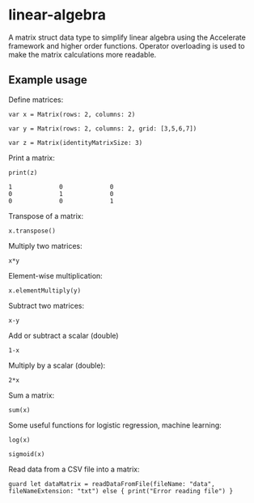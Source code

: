 # linear-algebra
A matrix struct data type to simplify linear algebra using the Accelerate framework and higher order functions. Operator overloading is used to make the matrix calculations more readable.

## Example usage

Define matrices:

    var x = Matrix(rows: 2, columns: 2)

    var y = Matrix(rows: 2, columns: 2, grid: [3,5,6,7])

    var z = Matrix(identityMatrixSize: 3)

Print a matrix:

    print(z)

    1             0             0   
    0             1             0   
    0             0             1   


Transpose of a matrix:

    x.transpose()

Multiply two matrices:

    x*y

Element-wise multiplication:

    x.elementMultiply(y)

Subtract two matrices:

    x-y

Add or subtract a scalar (double)

    1-x

Multiply by a scalar (double):

    2*x

Sum a matrix:

    sum(x)

Some useful functions for logistic regression, machine learning:

    log(x)

    sigmoid(x)

Read data from a CSV file into a matrix:

    guard let dataMatrix = readDataFromFile(fileName: "data", fileNameExtension: "txt") else { print("Error reading file") }
